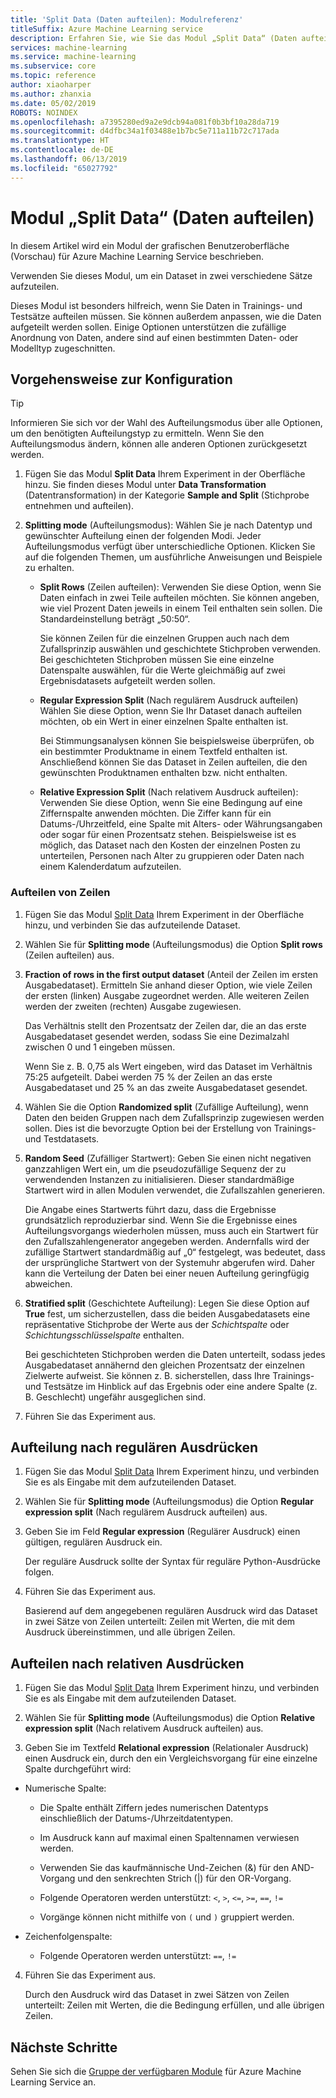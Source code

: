 ```yaml
---
title: 'Split Data (Daten aufteilen): Modulreferenz'
titleSuffix: Azure Machine Learning service
description: Erfahren Sie, wie Sie das Modul „Split Data“ (Daten aufteilen) in Azure Machine Learning Service verwenden, um ein Dataset in zwei verschiedene Sätze aufzuteilen.
services: machine-learning
ms.service: machine-learning
ms.subservice: core
ms.topic: reference
author: xiaoharper
ms.author: zhanxia
ms.date: 05/02/2019
ROBOTS: NOINDEX
ms.openlocfilehash: a7395280ed9a2e9dcb94a081f0b3bf10a28da719
ms.sourcegitcommit: d4dfbc34a1f03488e1b7bc5e711a11b72c717ada
ms.translationtype: HT
ms.contentlocale: de-DE
ms.lasthandoff: 06/13/2019
ms.locfileid: "65027792"
---
```

# <a name="split-data-module"></a>Modul „Split Data“ (Daten aufteilen)

In diesem Artikel wird ein Modul der grafischen Benutzeroberfläche (Vorschau) für Azure Machine Learning Service beschrieben.

Verwenden Sie dieses Modul, um ein Dataset in zwei verschiedene Sätze aufzuteilen.

Dieses Modul ist besonders hilfreich, wenn Sie Daten in Trainings- und Testsätze aufteilen müssen. Sie können außerdem anpassen, wie die Daten aufgeteilt werden sollen. Einige Optionen unterstützen die zufällige Anordnung von Daten, andere sind auf einen bestimmten Daten- oder Modelltyp zugeschnitten.

## <a name="how-to-configure"></a>Vorgehensweise zur Konfiguration

> [!TIP]
> Informieren Sie sich vor der Wahl des Aufteilungsmodus über alle Optionen, um den benötigten Aufteilungstyp zu ermitteln.
> Wenn Sie den Aufteilungsmodus ändern, können alle anderen Optionen zurückgesetzt werden.

1. Fügen Sie das Modul **Split Data** Ihrem Experiment in der Oberfläche hinzu. Sie finden dieses Modul unter **Data Transformation** (Datentransformation) in der Kategorie **Sample and Split** (Stichprobe entnehmen und aufteilen).

2. **Splitting mode** (Aufteilungsmodus): Wählen Sie je nach Datentyp und gewünschter Aufteilung einen der folgenden Modi. Jeder Aufteilungsmodus verfügt über unterschiedliche Optionen. Klicken Sie auf die folgenden Themen, um ausführliche Anweisungen und Beispiele zu erhalten. 

    - **Split Rows** (Zeilen aufteilen): Verwenden Sie diese Option, wenn Sie Daten einfach in zwei Teile aufteilen möchten. Sie können angeben, wie viel Prozent Daten jeweils in einem Teil enthalten sein sollen. Die Standardeinstellung beträgt „50:50“.

        Sie können Zeilen für die einzelnen Gruppen auch nach dem Zufallsprinzip auswählen und geschichtete Stichproben verwenden. Bei geschichteten Stichproben müssen Sie eine einzelne Datenspalte auswählen, für die Werte gleichmäßig auf zwei Ergebnisdatasets aufgeteilt werden sollen.  

    - **Regular Expression Split** (Nach regulärem Ausdruck aufteilen) Wählen Sie diese Option, wenn Sie Ihr Dataset danach aufteilen möchten, ob ein Wert in einer einzelnen Spalte enthalten ist.

        Bei Stimmungsanalysen können Sie beispielsweise überprüfen, ob ein bestimmter Produktname in einem Textfeld enthalten ist. Anschließend können Sie das Dataset in Zeilen aufteilen, die den gewünschten Produktnamen enthalten bzw. nicht enthalten.

    - **Relative Expression Split** (Nach relativem Ausdruck aufteilen):  Verwenden Sie diese Option, wenn Sie eine Bedingung auf eine Ziffernspalte anwenden möchten. Die Ziffer kann für ein Datums-/Uhrzeitfeld, eine Spalte mit Alters- oder Währungsangaben oder sogar für einen Prozentsatz stehen. Beispielsweise ist es möglich, das Dataset nach den Kosten der einzelnen Posten zu unterteilen, Personen nach Alter zu gruppieren oder Daten nach einem Kalenderdatum aufzuteilen.

### <a name="split-rows"></a>Aufteilen von Zeilen
1.  Fügen Sie das Modul [Split Data](./split-data.md) Ihrem Experiment in der Oberfläche hinzu, und verbinden Sie das aufzuteilende Dataset.
  
2.  Wählen Sie für **Splitting mode** (Aufteilungsmodus) die Option **Split rows** (Zeilen aufteilen) aus. 

3.  **Fraction of rows in the first output dataset** (Anteil der Zeilen im ersten Ausgabedataset). Ermitteln Sie anhand dieser Option, wie viele Zeilen der ersten (linken) Ausgabe zugeordnet werden. Alle weiteren Zeilen werden der zweiten (rechten) Ausgabe zugewiesen.

    Das Verhältnis stellt den Prozentsatz der Zeilen dar, die an das erste Ausgabedataset gesendet werden, sodass Sie eine Dezimalzahl zwischen 0 und 1 eingeben müssen.
     
     Wenn Sie z. B. 0,75 als Wert eingeben, wird das Dataset im Verhältnis 75:25 aufgeteilt. Dabei werden 75 % der Zeilen an das erste Ausgabedataset und 25 % an das zweite Ausgabedataset gesendet.
  
4. Wählen Sie die Option **Randomized split** (Zufällige Aufteilung), wenn Daten den beiden Gruppen nach dem Zufallsprinzip zugewiesen werden sollen. Dies ist die bevorzugte Option bei der Erstellung von Trainings-und Testdatasets.

5.  **Random Seed** (Zufälliger Startwert): Geben Sie einen nicht negativen ganzzahligen Wert ein, um die pseudozufällige Sequenz der zu verwendenden Instanzen zu initialisieren. Dieser standardmäßige Startwert wird in allen Modulen verwendet, die Zufallszahlen generieren. 

     Die Angabe eines Startwerts führt dazu, dass die Ergebnisse grundsätzlich reproduzierbar sind. Wenn Sie die Ergebnisse eines Aufteilungsvorgangs wiederholen müssen, muss auch ein Startwert für den Zufallszahlengenerator angegeben werden. Andernfalls wird der zufällige Startwert standardmäßig auf „0“ festgelegt, was bedeutet, dass der ursprüngliche Startwert von der Systemuhr abgerufen wird. Daher kann die Verteilung der Daten bei einer neuen Aufteilung geringfügig abweichen. 

6. **Stratified split** (Geschichtete Aufteilung): Legen Sie diese Option auf **True** fest, um sicherzustellen, dass die beiden Ausgabedatasets eine repräsentative Stichprobe der Werte aus der *Schichtspalte* oder *Schichtungsschlüsselspalte* enthalten. 

    Bei geschichteten Stichproben werden die Daten unterteilt, sodass jedes Ausgabedataset annähernd den gleichen Prozentsatz der einzelnen Zielwerte aufweist. Sie können z. B. sicherstellen, dass Ihre Trainings- und Testsätze im Hinblick auf das Ergebnis oder eine andere Spalte (z. B. Geschlecht) ungefähr ausgeglichen sind.

7. Führen Sie das Experiment aus.


## <a name="regular-expression-split"></a>Aufteilung nach regulären Ausdrücken

1.  Fügen Sie das Modul [Split Data](./split-data.md) Ihrem Experiment hinzu, und verbinden Sie es als Eingabe mit dem aufzuteilenden Dataset.  
  
2.  Wählen Sie für **Splitting mode** (Aufteilungsmodus) die Option **Regular expression split** (Nach regulärem Ausdruck aufteilen) aus.

3. Geben Sie im Feld **Regular expression** (Regulärer Ausdruck) einen gültigen, regulären Ausdruck ein. 
  
   Der reguläre Ausdruck sollte der Syntax für reguläre Python-Ausdrücke folgen.


4. Führen Sie das Experiment aus.

    Basierend auf dem angegebenen regulären Ausdruck wird das Dataset in zwei Sätze von Zeilen unterteilt: Zeilen mit Werten, die mit dem Ausdruck übereinstimmen, und alle übrigen Zeilen. 

## <a name="relative-expression-split"></a>Aufteilen nach relativen Ausdrücken

1. Fügen Sie das Modul [Split Data](./split-data.md) Ihrem Experiment hinzu, und verbinden Sie es als Eingabe mit dem aufzuteilenden Dataset.
  
2. Wählen Sie für **Splitting mode** (Aufteilungsmodus) die Option **Relative expression split** (Nach relativem Ausdruck aufteilen) aus.
  
3. Geben Sie im Textfeld **Relational expression** (Relationaler Ausdruck) einen Ausdruck ein, durch den ein Vergleichsvorgang für eine einzelne Spalte durchgeführt wird:


 - Numerische Spalte:
    - Die Spalte enthält Ziffern jedes numerischen Datentyps einschließlich der Datums-/Uhrzeitdatentypen.

    - Im Ausdruck kann auf maximal einen Spaltennamen verwiesen werden.

    - Verwenden Sie das kaufmännische Und-Zeichen (&) für den AND-Vorgang und den senkrechten Strich (|) für den OR-Vorgang.

    - Folgende Operatoren werden unterstützt: `<`, `>`, `<=`, `>=`, `==`, `!=`

    - Vorgänge können nicht mithilfe von `(` und `)` gruppiert werden.

 - Zeichenfolgenspalte: 
    - Folgende Operatoren werden unterstützt: `==`, `!=`



4. Führen Sie das Experiment aus.

    Durch den Ausdruck wird das Dataset in zwei Sätzen von Zeilen unterteilt: Zeilen mit Werten, die die Bedingung erfüllen, und alle übrigen Zeilen.

## <a name="next-steps"></a>Nächste Schritte

Sehen Sie sich die [Gruppe der verfügbaren Module](module-reference.md) für Azure Machine Learning Service an. 